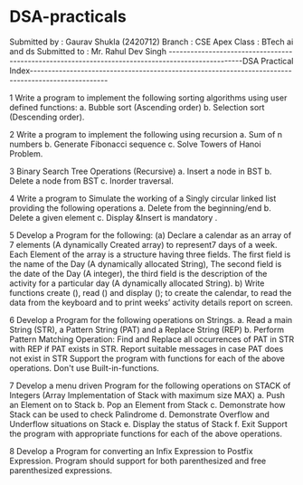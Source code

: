 # DSA-practicals
Submitted by : Gaurav Shukla (2420712)
Branch : CSE Apex
Class : BTech ai and ds
Submitted to : Mr. Rahul Dev Singh
--------------------------------------------------------------------------------------------------DSA Practical Index---------------------------------------------------------------------------------------------------

1 	Write a program to implement the following sorting algorithms using user defined functions: a. Bubble sort (Ascending order) b. Selection sort (Descending order). 



2 	Write a program to implement the following using recursion a. Sum of n numbers b. Generate Fibonacci sequence c. Solve Towers of Hanoi Problem. 



3 	Binary Search Tree Operations (Recursive) a. Insert a node in BST b. Delete a node from BST c. Inorder traversal. 



4 	Write a program to Simulate the working of a Singly circular linked list providing the following operations a. Delete from the beginning/end b. Delete a given element c. Display &Insert is mandatory . 



5 	Develop a Program for the following: (a) Declare a calendar as an array of 7 elements (A dynamically Created array) to represent7 days of a week. Each 
Element of the array is a structure having three fields. The first field is the name of the Day (A dynamically allocated String), The second field is the date of the Day (A integer), the third field is the description of the activity for a particular day (A dynamically allocated String). b) Write functions create (), read () and display (); to create the calendar, to read the data from the keyboard and to print weeks’ activity details report on screen. 



6 	Develop a Program for the following operations on Strings. a. Read a main String 
(STR), a Pattern String (PAT) and a Replace String (REP) b. Perform Pattern 
Matching Operation: Find and Replace all occurrences of PAT in STR with REP if 
PAT exists in STR. Report suitable messages in case PAT does not exist in STR Support the program with functions for each of the above operations. Don't use Built-in-functions. 



7 	Develop a menu driven Program for the following operations on STACK of 
Integers (Array Implementation of Stack with maximum size MAX) a. Push an Element on to Stack b. Pop an Element from Stack c. Demonstrate how Stack can be used to check Palindrome d. Demonstrate Overflow and Underflow situations on Stack e. Display the status of Stack f. Exit Support the program with appropriate functions for each of the above operations. 



8 	Develop a Program for converting an Infix Expression to Postfix Expression. Program should support for both parenthesized and free parenthesized expressions. 


